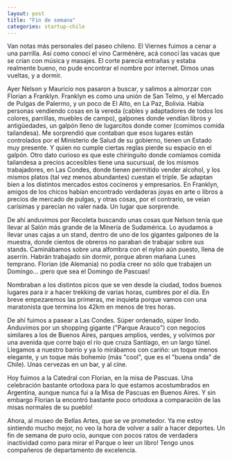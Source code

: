 ```yaml
---
layout: post
title: "Fin de semana"
categories: startup-chile
---
```


Van notas más personales del paseo chileno. El Viernes fuimos a cenar a una
parrilla. Así como conocí el vino Carménère, acá conocí las vacas que se crían
con música y masajes. El corte parecía entrañas y estaba realmente bueno, no
pude encontrar el nombre por internet. Dimos unas vueltas, y a dormir.

Ayer Nelson y Mauricio nos pasaron a buscar, y salimos a almorzar con Florian
a Franklyn. Franklyn es como una unión de San Telmo, y el Mercado de Pulgas de
Palermo, y un poco de El Alto, en La Paz, Bolivia. Había personas vendiendo
cosas en la vereda (cables y adaptadores de todos los colores, parrillas,
muebles de campo), galpones donde vendían libros y antigüedades, un galpón
lleno de lugarcitos donde comer (comimos comida tailandesa). Me sorprendió que
contaban que esos lugares están controlados por el Ministerio de Salud de su
gobierno, tienen un Estado muy presente. Y quien no cumple ciertas reglas
pierde su espacio en el galpón. Otro dato curioso es que este chiringuito
donde comíamos comida tailandesa a precios accesibles tiene una sucursual, de
los mismos trabajadores, en Las Condes, donde tienen permitido vender alcohol,
y los mismos platos (tal vez menos abundantes) cuestan el triple. Se adaptan
bien a los distintos mercados estos cocineros y empresarios. En Franklyn,
amigos de los chicos habían encontrado verdaderas joyas en arte o libros a
precios de mercado de pulgas, y otras cosas, por el contrario, se veían
carísimas y parecían no valer nada. Un lugar que sorprende.

De ahí anduvimos por Recoleta buscando unas cosas que Nelson tenía que llevar
al Salón más grande de la Minería de Sudamérica. Lo ayudamos a llevar unas
cajas a un stand, dentro de uno de los gigantes galpones de la muestra, donde
cientos de obreros no paraban de trabajar sobre sus stands. Caminábamos sobre
una alfombra con el nylon aún puesto, llena de aserrín. Habrán trabajado sin
dormir, porque abren mañana Lunes temprano. Florian (de Alemania) no podía
creer no sólo que trabajen un Domingo... ¡pero que sea el Domingo de Pascuas!

Nombraban a los distintos picos que se ven desde la ciudad, todos buenos
lugares para ir a hacer trekking de varias horas, cumbres por el día. En breve
empezaremos las primeras, me inquieta porque vamos con una maratonista que
termina los 42km en menos de tres horas.

De ahí fuimos a pasear a Las Condes. Súper ordenado, súper lindo. Anduvimos
por un shopping gigante ("Parque Arauco") con negocios similares a los de
Buenos Aires, parques amplios, verdes, y volvimos por una avenida que corre
bajo el río que cruza Santiago, en un largo túnel. Llegamos a nuestro barrio y
ya lo mirábamos con cariño: un toque menos elegante, y un toque más bohemio
(más "cool", que es el "buena onda" de Chile). Unas cervezas en un bar, y al
cine.

Hoy fuimos a la Catedral con Florian, en la misa de Pascuas. Una celebración
bastante ortodoxa para lo que estamos acostumbrados en Argentina, aunque nunca
fui a la Misa de Pascuas en Buenos Aires. Y sin embargo Florian la encontró
bastante poco ortodoxa a comparación de las misas normales de su pueblo!

Ahora, al museo de Bellas Artes, que se ve prometedor. Ya me estoy sintiendo
mucho mejor, no veo la hora de volver a salir a hacer deportes. Un fin de
semana de puro ocio, aunque con pocos ratos de verdadera inactividad como para
mirar el Parque o leer un libro! Tengo unos compañeros de departamento de
excelencia.
